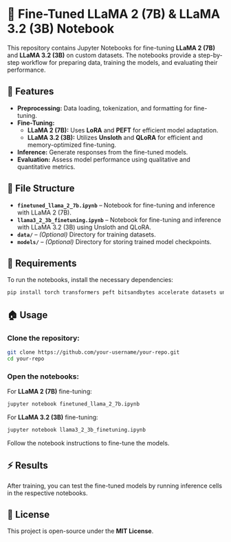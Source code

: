 # 🚀 Fine-Tuned LLaMA 2 (7B) & LLaMA 3.2 (3B) Notebook  

This repository contains Jupyter Notebooks for fine-tuning **LLaMA 2 (7B)** and **LLaMA 3.2 (3B)** on custom datasets. The notebooks provide a step-by-step workflow for preparing data, training the models, and evaluating their performance.  

## 💪 Features  
- **Preprocessing:** Data loading, tokenization, and formatting for fine-tuning.  
- **Fine-Tuning:**
  - **LLaMA 2 (7B):** Uses **LoRA** and **PEFT** for efficient model adaptation.  
  - **LLaMA 3.2 (3B):** Utilizes **Unsloth** and **QLoRA** for efficient and memory-optimized fine-tuning.  
- **Inference:** Generate responses from the fine-tuned models.  
- **Evaluation:** Assess model performance using qualitative and quantitative metrics.  

## 📎 File Structure  
- **`finetuned_llama_2_7b.ipynb`** – Notebook for fine-tuning and inference with LLaMA 2 (7B).  
- **`llama3_2_3b_finetuning.ipynb`** – Notebook for fine-tuning and inference with LLaMA 3.2 (3B) using Unsloth and QLoRA.  
- **`data/`** – *(Optional)* Directory for training datasets.  
- **`models/`** – *(Optional)* Directory for storing trained model checkpoints.  

## 📌 Requirements  
To run the notebooks, install the necessary dependencies:  
```bash
pip install torch transformers peft bitsandbytes accelerate datasets unsloth
```  

## 🏠 Usage  
### Clone the repository:  
```bash
git clone https://github.com/your-username/your-repo.git  
cd your-repo  
```  
### Open the notebooks:  
For **LLaMA 2 (7B)** fine-tuning:  
```bash
jupyter notebook finetuned_llama_2_7b.ipynb  
```  
For **LLaMA 3.2 (3B)** fine-tuning:  
```bash
jupyter notebook llama3_2_3b_finetuning.ipynb  
```  
Follow the notebook instructions to fine-tune the models.  

## ⚡ Results  
After training, you can test the fine-tuned models by running inference cells in the respective notebooks.  

## 🐝 License  
This project is open-source under the **MIT License**.

